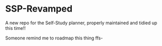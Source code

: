 # SSP-Revamped
A new repo for the Self-Study planner, properly maintained and tidied up this time!!

Someone remind me to roadmap this thing ffs- 

